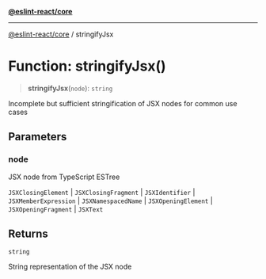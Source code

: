[**@eslint-react/core**](../README.md)

***

[@eslint-react/core](../README.md) / stringifyJsx

# Function: stringifyJsx()

> **stringifyJsx**(`node`): `string`

Incomplete but sufficient stringification of JSX nodes for common use cases

## Parameters

### node

JSX node from TypeScript ESTree

`JSXClosingElement` | `JSXClosingFragment` | `JSXIdentifier` | `JSXMemberExpression` | `JSXNamespacedName` | `JSXOpeningElement` | `JSXOpeningFragment` | `JSXText`

## Returns

`string`

String representation of the JSX node
